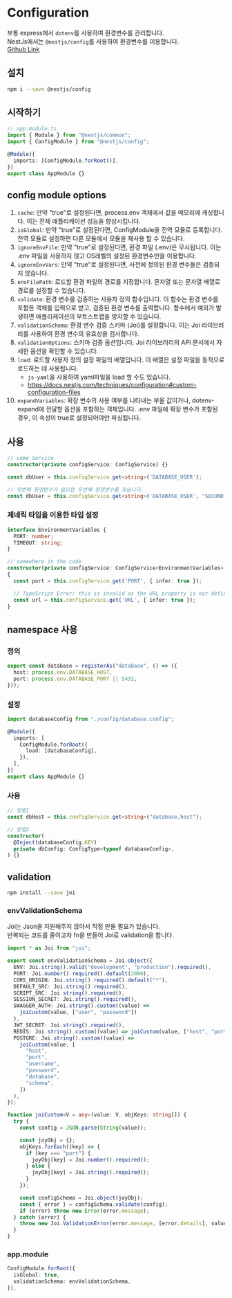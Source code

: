 # Configuration

보통 express에서 `dotenv`를 사용하여 환경변수를 관리합니다.  
NestJs에서는 `@nestjs/config`를 사용하여 환경변수를 이용합니다.  
[Github Link](https://github.com/gornoba/nestjs-describe/tree/01cf7327a17bbaa6fc75d08aaa5495a933303127)

## 설치

```sh
npm i --save @nestjs/config
```

## 시작하기

```typescript
// app.module.ts
import { Module } from "@nestjs/common";
import { ConfigModule } from "@nestjs/config";

@Module({
  imports: [ConfigModule.forRoot()],
})
export class AppModule {}
```

## config module options

1. `cache`: 만약 "true"로 설정된다면, process.env 객체에서 값을 메모리에 캐싱합니다. 이는 전체 애플리케이션 성능을 향상시킵니다.
2. `isGlobal`: 만약 "true"로 설정된다면, ConfigModule을 전역 모듈로 등록합니다. 전역 모듈로 설정하면 다른 모듈에서 모듈을 재사용 할 수 있습니다.
3. `ignoreEnvFile`: 만약 "true"로 설정된다면, 환경 파일 (.env)은 무시됩니다. 이는 .env 파일을 사용하지 않고 OS레벨의 설정된 환경변수만을 이용합니다.
4. `ignoreEnvVars`: 만약 "true"로 설정된다면, 사전에 정의된 환경 변수들은 검증되지 않습니다.
5. `envFilePath`: 로드할 환경 파일의 경로를 지정합니다. 문자열 또는 문자열 배열로 경로를 설정할 수 있습니다.
6. `validate`: 환경 변수를 검증하는 사용자 정의 함수입니다. 이 함수는 환경 변수를 포함한 객체를 입력으로 받고, 검증된 환경 변수를 출력합니다. 함수에서 예외가 발생하면 애플리케이션의 부트스트랩을 방지할 수 있습니다.
7. `validationSchema`: 환경 변수 검증 스키마 (Joi)를 설정합니다. 이는 Joi 라이브러리를 사용하여 환경 변수의 유효성을 검사합니다.
8. `validationOptions`: 스키마 검증 옵션입니다. Joi 라이브러리의 API 문서에서 자세한 옵션을 확인할 수 있습니다.
9. `load`: 로드할 사용자 정의 설정 파일의 배열입니다. 이 배열은 설정 파일을 동적으로 로드하는 데 사용됩니다.
   - `js-yaml`을 사용하여 yaml파일을 load 할 수도 있습니다.
   - https://docs.nestjs.com/techniques/configuration#custom-configuration-files
10. `expandVariables`: 확장 변수의 사용 여부를 나타내는 부울 값이거나, dotenv-expand에 전달할 옵션을 포함하는 객체입니다. .env 파일에 확장 변수가 포함된 경우, 이 속성이 true로 설정되어야만 파싱됩니다.

## 사용

```typescript
// some Service
constructor(private configService: ConfigService) {}

const dbUser = this.configService.get<string>('DATABASE_USER');

// 첫번째 환경변수가 없으면 두번쨰 환경변수를 찾습니다.
const dbUser = this.configService.get<string>('DATABASE_USER', "SECOND_USER");
```

### 제네릭 타입을 이용한 타입 설정

```typescript
interface EnvironmentVariables {
  PORT: number;
  TIMEOUT: string;
}

// somewhere in the code
constructor(private configService: ConfigService<EnvironmentVariables>, true) // tsconfig에서 strictNullChecks가 false일 경우 두번쨰 인수를 true로 만들어준다.
{
  const port = this.configService.get('PORT', { infer: true });

  // TypeScript Error: this is invalid as the URL property is not defined in EnvironmentVariables
  const url = this.configService.get('URL', { infer: true });
}
```

## namespace 사용

### 정의

```typescript
export const database = registerAs("database", () => ({
  host: process.env.DATABASE_HOST,
  port: process.env.DATABASE_PORT || 5432,
}));
```

### 설정

```typescript
import databaseConfig from "./config/database.config";

@Module({
  imports: [
    ConfigModule.forRoot({
      load: [databaseConfig],
    }),
  ],
})
export class AppModule {}
```

### 사용

```typescript
// 방법1
const dbHost = this.configService.get<string>("database.host");

// 방법2
constructor(
  @Inject(databaseConfig.KEY)
  private dbConfig: ConfigType<typeof databaseConfig>,
) {}
```

## validation

```sh
npm install --save joi
```

### envValidationSchema

Joi는 Json을 지원해주지 않아서 직접 만들 필요가 있습니다.  
반복되는 코드를 줄이고자 fn을 만들어 Joi로 validation을 합니다.

```typescript
import * as Joi from "joi";

export const envValidationSchema = Joi.object({
  ENV: Joi.string().valid("development", "production").required(),
  PORT: Joi.number().required().default(3000),
  CORS_ORIGIN: Joi.string().required().default("*"),
  DEFAULT_SRC: Joi.string().required(),
  SCRIPT_SRC: Joi.string().required(),
  SESSION_SECRET: Joi.string().required(),
  SWAGGER_AUTH: Joi.string().custom((value) =>
    joiCustom(value, ["user", "password"])
  ),
  JWT_SECRET: Joi.string().required(),
  REDIS: Joi.string().custom((value) => joiCustom(value, ["host", "port"])),
  POSTGRE: Joi.string().custom((value) =>
    joiCustom(value, [
      "host",
      "port",
      "username",
      "password",
      "database",
      "schema",
    ])
  ),
});

function joiCustom<V = any>(value: V, objKeys: string[]) {
  try {
    const config = JSON.parse(String(value));

    const joyObj = {};
    objKeys.forEach((key) => {
      if (key === "port") {
        joyObj[key] = Joi.number().required();
      } else {
        joyObj[key] = Joi.string().required();
      }
    });

    const configSchema = Joi.object(joyObj);
    const { error } = configSchema.validate(config);
    if (error) throw new Error(error.message);
  } catch (error) {
    throw new Joi.ValidationError(error.message, [error.details], value);
  }
}
```

### app.module

```typescript
ConfigModule.forRoot({
  isGlobal: true,
  validationSchema: envValidationSchema,
}),
```
